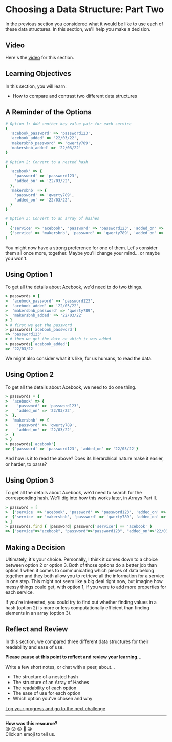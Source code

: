 # Choosing a Data Structure: Part Two

In the previous section you considered what it would be like to use each of these data structures. In this section, we'll help you make a decision.

## Video

Here's the [video](https://youtu.be/bzn1rzIEXYA) for this section.

## Learning Objectives

In this section, you will learn:
- How to compare and contrast two different data structures

## A Reminder of the Options

```ruby
# Option 1: Add another key value pair for each service
{
  'acebook_password' => 'password123',
  'acebook_added' => '22/03/22',
  'makersbnb_password' => 'qwerty789',
  'makersbnb_added' => '22/03/22'
}

# Option 2: Convert to a nested hash
{
  'acebook' => {
    'password' => 'password123',
    'added_on' => '22/03/22',
  },
  'makersbnb' => {
    'password' => 'qwerty789',
    'added_on' => '22/03/22',
  }
}

# Option 3: Convert to an array of hashes
[
  {'service' => 'acebook', 'password' => 'password123', 'added_on' => '22/03/22'},
  {'service' => 'makersbnb', 'password' => 'qwerty789', 'added_on' => '22/03/22'}
]
```

You might now have a strong preference for one of them. Let's consider them all once more, together. Maybe you'll change your mind... or maybe you won't.

## Using Option 1

To get all the details about Acebook, we'd need to do two things.

```ruby
> passwords = {
>  'acebook_password' => 'password123',
>  'acebook_added' => '22/03/22',
>  'makersbnb_password' => 'qwerty789',
>  'makersbnb_added' => '22/03/22'
> }
> # first we get the password
> passwords['acebook_password']
=> 'password123'
> # then we get the date on which it was added
> passwords['acebook_added']
=> '22/03/22'
```

We might also consider what it's like, for us humans, to read the data.

## Using Option 2

To get all the details about Acebook, we need to do one thing.

```ruby
> passwords = {
>  'acebook' => {
>    'password' => 'password123',
>    'added_on' => '22/03/22',
>  },
>  'makersbnb' => {
>    'password' => 'qwerty789',
>    'added_on' => '22/03/22',
>  }
> }
> passwords['acebook']
=> {'password' => 'password123', 'added_on' => '22/03/22'}
```

And how is it to read the above? Does its hierarchical nature make it easier, or harder, to parse?

## Using Option 3

To get all the details about Acebook, we'd need to search for the corresponding hash. We'll dig into how this works later, in Arrays Part II.

```ruby
> password = [
>  {'service' => 'acebook', 'password' => 'password123', 'added_on' => '22/03/22'},
>  {'service' => 'makersbnb', 'password' => 'qwerty789', 'added_on' => '22/03/22'}
> ]
> passwords.find { |password| password['service'] == 'acebook' }
=> {"service"=>"acebook", "password"=>"password123", "added_on"=>"22/03/22"}
```

## Making a Decision

Ultimately, it's your choice. Personally, I think it comes down to a choice between option 2 or option 3. Both of those options do a better job than option 1 when it comes to communicating which pieces of data belong together and they both allow you to retrieve all the information for a service in one step. This might not seem like a big deal right now, but imagine how messy things could get, with option 1, if you were to add more properties for each service.

If you're interested, you could try to find out whether finding values in a hash (option 2) is more or less computationally efficient than finding elements in an array (option 3).

## Reflect and Review

In this section, we compared three different data structures for their readability and ease of use.

**Please pause at this point to reflect and review your learning...**

Write a few short notes, or chat with a peer, about...
- The structure of a nested hash
- The structure of an Array of Hashes
- The readability of each option
- The ease of use for each option
- Which option you've chosen and why


[Log your progress and go to the next challenge](https://makers-event-logger.herokuapp.com/?event=03_choosing_a_data_structure_ii.md&redirect=chapter3/04_advanced_arrays.md)

<!-- BEGIN GENERATED SECTION DO NOT EDIT -->

---

**How was this resource?**  
[😫](https://airtable.com/shrUJ3t7KLMqVRFKR?prefill_Repository=makersacademy/ruby_foundations&prefill_File=chapter3/03_choosing_a_data_structure_ii.md&prefill_Sentiment=😫) [😕](https://airtable.com/shrUJ3t7KLMqVRFKR?prefill_Repository=makersacademy/ruby_foundations&prefill_File=chapter3/03_choosing_a_data_structure_ii.md&prefill_Sentiment=😕) [😐](https://airtable.com/shrUJ3t7KLMqVRFKR?prefill_Repository=makersacademy/ruby_foundations&prefill_File=chapter3/03_choosing_a_data_structure_ii.md&prefill_Sentiment=😐) [🙂](https://airtable.com/shrUJ3t7KLMqVRFKR?prefill_Repository=makersacademy/ruby_foundations&prefill_File=chapter3/03_choosing_a_data_structure_ii.md&prefill_Sentiment=🙂) [😀](https://airtable.com/shrUJ3t7KLMqVRFKR?prefill_Repository=makersacademy/ruby_foundations&prefill_File=chapter3/03_choosing_a_data_structure_ii.md&prefill_Sentiment=😀)  
Click an emoji to tell us.

<!-- END GENERATED SECTION DO NOT EDIT -->
